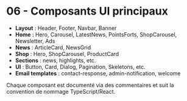 # 06 - Composants UI principaux

- **Layout** : Header, Footer, Navbar, Banner
- **Home** : Hero, Carousel, LatestNews, PointsForts, ShopCarousel, Newsletter, Ads
- **News** : ArticleCard, NewsGrid
- **Shop** : Hero, ShopCarousel, ProductCard
- **Sections** : news, highlights, etc.
- **UI** : Button, Card, Dialog, Pagination, Skeletons, etc.
- **Email templates** : contact-response, admin-notification, welcome

Chaque composant est documenté via des commentaires et suit la convention de nommage TypeScript/React.
